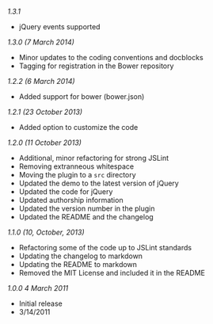 _1.3.1_

* jQuery events supported

_1.3.0 (7 March 2014)_

* Minor updates to the coding conventions and docblocks
* Tagging for registration in the Bower repository

_1.2.2 (6 March 2014)_

* Added support for bower (bower.json)

_1.2.1 (23 October 2013)_

* Added option to customize the code

_1.2.0 (11 October 2013)_

* Additional, minor refactoring for strong JSLint
* Removing extranneous whitespace
* Moving the plugin to a `src` directory
* Updated the demo to the latest version of jQuery
* Updated the code for jQuery
* Updated authorship information
* Updated the version number in the plugin
* Updated the README and the changelog

_1.1.0 (10, October, 2013)_

* Refactoring some of the code up to JSLint standards
* Updating the changelog to markdown
* Updating the README to markdown
* Removed the MIT License and included it in the README

_1.0.0 4 March 2011_

* Initial release
* 3/14/2011